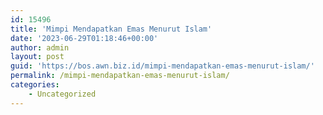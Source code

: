 ```yaml
---
id: 15496
title: 'Mimpi Mendapatkan Emas Menurut Islam'
date: '2023-06-29T01:18:46+00:00'
author: admin
layout: post
guid: 'https://bos.awn.biz.id/mimpi-mendapatkan-emas-menurut-islam/'
permalink: /mimpi-mendapatkan-emas-menurut-islam/
categories:
    - Uncategorized
---
```


